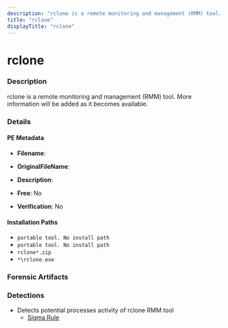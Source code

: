 ```yaml
---
description: "rclone is a remote monitoring and management (RMM) tool. More information will be added as it becomes available."
title: "rclone"
displayTitle: "rclone"
---
```




# rclone


### Description

rclone is a remote monitoring and management (RMM) tool. More information will be added as it becomes available.




### Details


#### PE Metadata
- **Filename**: 
- **OriginalFileName**: 
- **Description**: 


- **Free**: No

- **Verification**: No




#### Installation Paths
- `portable tool. No install path`
- `portable tool. No install path`
- `rclone*.zip`
- `*\rclone.exe`

### Forensic Artifacts






### Detections
- Detects potential processes activity of rclone RMM tool
  - [Sigma Rule](https://github.com/magicsword-io/LOLRMM/blob/main/detections/sigma/rclone_processes_sigma.yml)




